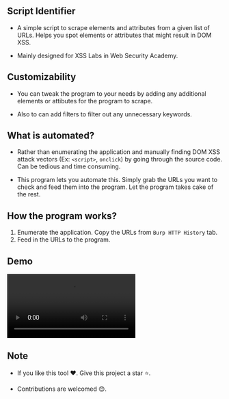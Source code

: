 
## Script Identifier

* A simple script to scrape elements and attributes from a given list of URLs. Helps you spot elements or attributes that might result in DOM XSS.

* Mainly designed for XSS Labs in Web Security Academy.


## Customizability

* You can tweak the program to your needs by adding any additional elements or attibutes for the program to scrape.

* Also to can add filters to filter out any unnecessary keywords.


## What is automated?

* Rather than enumerating the application and manually finding DOM XSS attack vectors (Ex: `<script>`, `onclick`) by going through the source code. Can be tedious and time consuming.

* This program lets you automate this. Simply grab the URLs you want to check and feed them into the program. Let the program takes cake of the rest.


## How the program works?

1. Enumerate the application. Copy the URLs from `Burp HTTP History` tab.
2. Feed in the URLs to the program.


## Demo

[<video src="https://files.catbox.moe/vuw87e.mp4">](https://files.catbox.moe/vuw87e.mp4)


## Note

* If you like this tool ❤️. Give this project a star ⭐.

* Contributions are welcomed 😊.